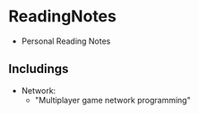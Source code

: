 # ReadingNotes
- Personal Reading Notes

## Includings

- Network:
  - "Multiplayer game network programming"
